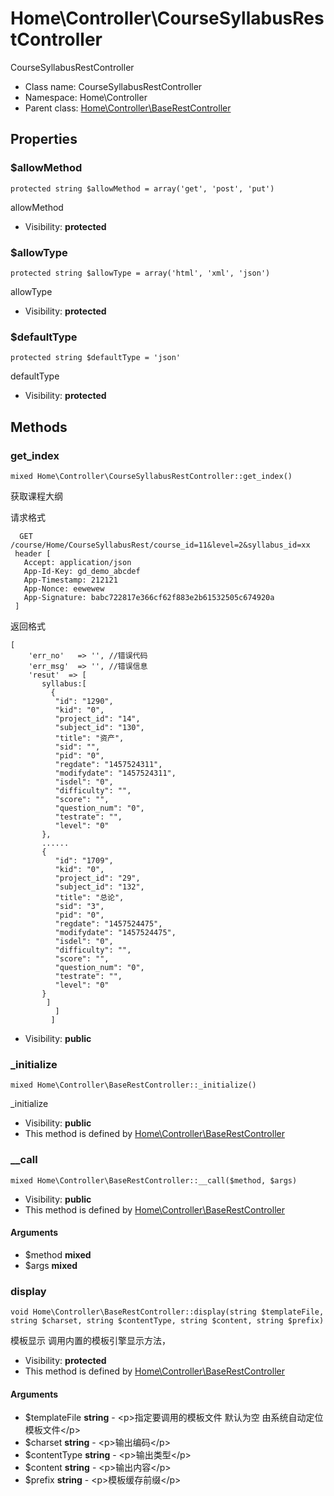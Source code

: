 Home\Controller\CourseSyllabusRestController
===============

CourseSyllabusRestController




* Class name: CourseSyllabusRestController
* Namespace: Home\Controller
* Parent class: [Home\Controller\BaseRestController](Home-Controller-BaseRestController.md)





Properties
----------


### $allowMethod

    protected string $allowMethod = array('get', 'post', 'put')

allowMethod



* Visibility: **protected**


### $allowType

    protected string $allowType = array('html', 'xml', 'json')

allowType



* Visibility: **protected**


### $defaultType

    protected string $defaultType = 'json'

defaultType



* Visibility: **protected**


Methods
-------


### get_index

    mixed Home\Controller\CourseSyllabusRestController::get_index()

获取课程大纲

请求格式
```
  GET  /course/Home/CourseSyllabusRest/course_id=11&level=2&syllabus_id=xx
 header [
   Accept: application/json
   App-Id-Key: gd_demo_abcdef
   App-Timestamp: 212121
   App-Nonce: eewewew
   App-Signature: babc722817e366cf62f883e2b61532505c674920a
 ]
```
返回格式
```
[
    'err_no'   => '', //错误代码
    'err_msg'  => '', //错误信息
    'resut'  => [
       syllabus:[
         {
          "id": "1290",
          "kid": "0",
          "project_id": "14",
          "subject_id": "130",
          "title": "资产",
          "sid": "",
          "pid": "0",
          "regdate": "1457524311",
          "modifydate": "1457524311",
          "isdel": "0",
          "difficulty": "",
          "score": "",
          "question_num": "0",
          "testrate": "",
          "level": "0"
       },
       ......
       {
          "id": "1709",
          "kid": "0",
          "project_id": "29",
          "subject_id": "132",
          "title": "总论",
          "sid": "3",
          "pid": "0",
          "regdate": "1457524475",
          "modifydate": "1457524475",
          "isdel": "0",
          "difficulty": "",
          "score": "",
          "question_num": "0",
          "testrate": "",
          "level": "0"
       }
        ]
          ]
         ]
```

* Visibility: **public**




### _initialize

    mixed Home\Controller\BaseRestController::_initialize()

_initialize



* Visibility: **public**
* This method is defined by [Home\Controller\BaseRestController](Home-Controller-BaseRestController.md)




### __call

    mixed Home\Controller\BaseRestController::__call($method, $args)





* Visibility: **public**
* This method is defined by [Home\Controller\BaseRestController](Home-Controller-BaseRestController.md)


#### Arguments
* $method **mixed**
* $args **mixed**



### display

    void Home\Controller\BaseRestController::display(string $templateFile, string $charset, string $contentType, string $content, string $prefix)

模板显示 调用内置的模板引擎显示方法，



* Visibility: **protected**
* This method is defined by [Home\Controller\BaseRestController](Home-Controller-BaseRestController.md)


#### Arguments
* $templateFile **string** - &lt;p&gt;指定要调用的模板文件
默认为空 由系统自动定位模板文件&lt;/p&gt;
* $charset **string** - &lt;p&gt;输出编码&lt;/p&gt;
* $contentType **string** - &lt;p&gt;输出类型&lt;/p&gt;
* $content **string** - &lt;p&gt;输出内容&lt;/p&gt;
* $prefix **string** - &lt;p&gt;模板缓存前缀&lt;/p&gt;


